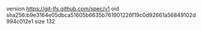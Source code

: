 version https://git-lfs.github.com/spec/v1
oid sha256:b9e3164e05dbca51605b6635b761901226f19c0d92661a56849102d994c012e1
size 132
